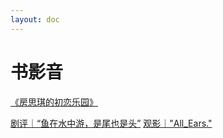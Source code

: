 ```yaml
---
layout: doc
---
```


# 书影音

[《房思琪的初恋乐园》](~/docs/Blog/《房思琪的初恋乐园》.md)

[剧评｜“鱼在水中游，是尾也是头”](~/docs/Blog/剧评｜“鱼在水中游，是尾也是头”.md)
[观影｜"All_Ears."](~/docs/Blog/观影｜"AllEars.".md)
